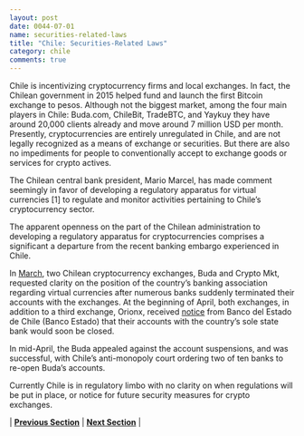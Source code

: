 ```yaml
---
layout: post
date: 0044-07-01
name: securities-related-laws
title: "Chile: Securities-Related Laws"
category: chile
comments: true
---
```


Chile is incentivizing cryptocurrency firms and local exchanges. In fact, the Chilean government in 2015 helped fund and launch the first Bitcoin exchange to pesos. Although not the biggest market, among the four main players in Chile: Buda.com, ChileBit, TradeBTC, and Yaykuy they have around 20,000 clients already and move around 7 million USD per month.
Presently, cryptocurrencies are entirely unregulated in Chile, and are not legally recognized as a means of exchange or securities. But there are also no impediments for people to conventionally accept to exchange goods or services for crypto actives.

The Chilean central bank president, Mario Marcel, has made comment seemingly in favor of developing a regulatory apparatus for virtual currencies [1] to regulate and monitor activities pertaining to Chile’s cryptocurrency sector.

The apparent openness on the part of the Chilean administration to developing a regulatory apparatus for cryptocurrencies comprises a significant a departure from the recent banking embargo experienced in Chile.

In [March](https://news.bitcoin.com/cryptocurrency-exchanges-in-chile-call-out-banks-for-denying-them-services/), two Chilean cryptocurrency exchanges, Buda and Crypto Mkt, requested clarity on the position of the country’s banking association regarding virtual currencies after numerous banks suddenly terminated their accounts with the exchanges. At the beginning of April, both exchanges, in addition to a third exchange, Orionx, received [notice](https://news.bitcoin.com/chile-three-crypto-exchanges-dropped-by-state-bank/) from Banco del Estado de Chile (Banco Estado) that their accounts with the country’s sole state bank would soon be closed. 

In mid-April, the Buda appealed against the account suspensions, and was successful, with Chile’s anti-monopoly court ordering two of ten banks to re-open Buda’s accounts.

Currently Chile is in regulatory limbo with no clarity on when regulations will be put in place, or notice for future security measures for crypto exchanges. 





| **[Previous Section](https://neo-project.github.io/global-blockchain-compliance-hub//chile/chile-laws-token-sales.html)** | **[Next Section](https://neo-project.github.io/global-blockchain-compliance-hub//chile/chile-privacy-and-data-protection.html)** |
